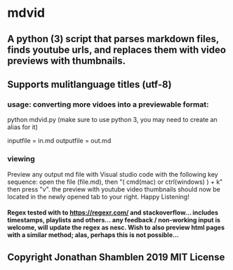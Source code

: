 # mdvid

## A python (3) script that parses markdown files, finds youtube urls, and replaces them with video previews with thumbnails.

## Supports mulitlanguage titles (utf-8)

### usage: converting more vidoes into a previewable format: 

python mdvid.py (make sure to use python 3, you may need to create an alias for it)

inputfile = in.md
outputfile = out.md

### viewing

Preview any output md file with Visual studio code with the following key sequence: open the file (file.md), then
"( cmd(mac) or ctrl(windows) ) + k" then press "v". the preview with youtube video thumbnails should now be located in the newly opened tab to your right. Happy Listening!

#### Regex tested with to https://regexr.com/ and stackoverflow... includes timestamps, playlists and others... any feedback / non-working input is welcome, will update the regex as nesc. Wish to also preview html pages with a similar method; alas, perhaps this is not possible...

## Copyright Jonathan Shamblen 2019 MIT License
